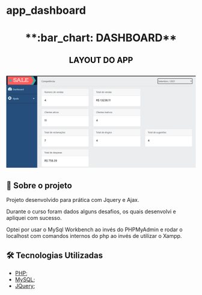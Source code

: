 # app_dashboard

<h1 align="center"> **:bar_chart: DASHBOARD** </h1>

<h2 align="center" style="color:black"> LAYOUT DO APP</h2>

<h2 align="center"><img alt="layout" src= "https://github.com/angelresende/app_dashboard/blob/main/layout.PNG" width="600px"></h2>

## 🚀 Sobre o projeto

<p>Projeto desenvolvido para prática com Jquery e Ajax.</p>
<p>Durante o curso foram dados alguns desafios, os quais desenvolvi e apliquei com sucesso.</p>
<p>Optei por usar o MySql Workbench ao invés do PHPMyAdmin e rodar o localhost com comandos internos do php ao invés de utilizar o Xampp.</p>

## 🛠️ Tecnologias Utilizadas

- [PHP](https://www.php.net/);
- [MySQL](https://www.mysql.com/);
- [JQuery](https://jquery.com/);
